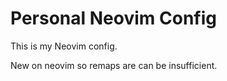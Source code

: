 # Personal Neovim Config

This is my Neovim config.

New on neovim so remaps are can be insufficient.

